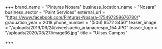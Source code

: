 +++
brand_name = "Pinturas Nosara"
business_location_name = "Nosara"
business_sector = "Paint Services"
external_url = "https://www.facebook.com/Pinturas-Nosara-175497299676780/"
graduation_year = 2018
phone_number = "(506) 8572 3450"
teaser_image = "/uploads/2019/06/24/viveelsueño_arianacrespo_154.JPG"
teaser_logo = "/uploads/2020/08/27/image66.jpg"
title = "Ulises Campos"

+++
